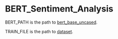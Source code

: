 # BERT_Sentiment_Analysis

BERT_PATH is the path to [bert_base_uncased](https://www.kaggle.com/abhishek/bert-base-uncased).

TRAIN_FILE is the path to [dataset](https://www.kaggle.com/lakshmi25npathi/imdb-dataset-of-50k-movie-reviews).


